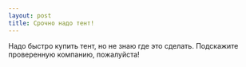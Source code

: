 ```yaml
---
layout: post 
title: Срочно надо тент! 
--- 
```

Надо быстро купить тент, но не знаю где это сделать. Подскажите проверенную компанию, пожалуйста!